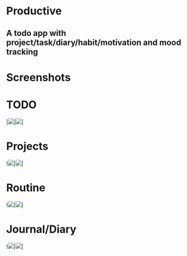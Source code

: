 # Productive

## A todo app with project/task/diary/habit/motivation and mood tracking

# Screenshots

# TODO
|![](/art/Todo.png)|![](/art/createtodo.png )|






# Projects
!![](/art/Projects.png)|![](/art/createproject.png )|






# Routine
!![](/art/routine.png )|![](/art/createroutine.png )|










# Journal/Diary
!![](/art/Journal.png)|![](/art/createjournalentry.png)|

